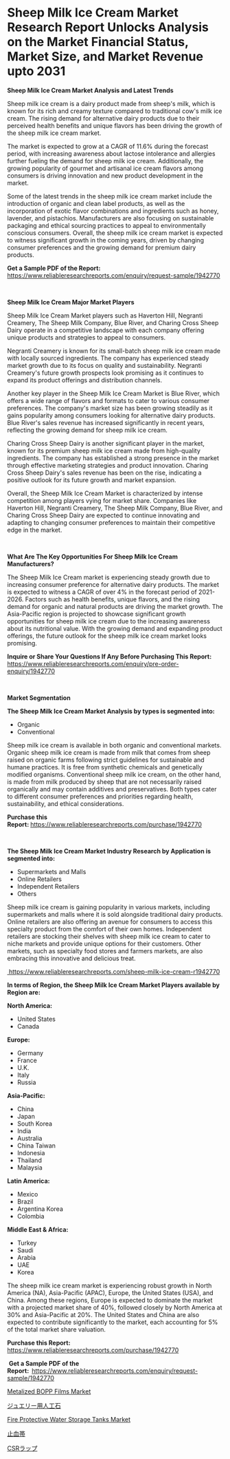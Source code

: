 <p><h1>Sheep Milk Ice Cream Market Research Report Unlocks Analysis on the Market Financial Status, Market Size, and Market Revenue upto 2031</h1></p><p><strong>Sheep Milk Ice Cream Market Analysis and Latest Trends</strong></p>
<p><p>Sheep milk ice cream is a dairy product made from sheep's milk, which is known for its rich and creamy texture compared to traditional cow's milk ice cream. The rising demand for alternative dairy products due to their perceived health benefits and unique flavors has been driving the growth of the sheep milk ice cream market.</p><p>The market is expected to grow at a CAGR of 11.6% during the forecast period, with increasing awareness about lactose intolerance and allergies further fueling the demand for sheep milk ice cream. Additionally, the growing popularity of gourmet and artisanal ice cream flavors among consumers is driving innovation and new product development in the market.</p><p>Some of the latest trends in the sheep milk ice cream market include the introduction of organic and clean label products, as well as the incorporation of exotic flavor combinations and ingredients such as honey, lavender, and pistachios. Manufacturers are also focusing on sustainable packaging and ethical sourcing practices to appeal to environmentally conscious consumers. Overall, the sheep milk ice cream market is expected to witness significant growth in the coming years, driven by changing consumer preferences and the growing demand for premium dairy products.</p></p>
<p><strong>Get a Sample PDF of the Report:&nbsp;</strong> <a href="https://www.reliableresearchreports.com/enquiry/request-sample/1942770">https://www.reliableresearchreports.com/enquiry/request-sample/1942770</a></p>
<p>&nbsp;</p>
<p><strong>Sheep Milk Ice Cream Major Market Players</strong></p>
<p><p>Sheep Milk Ice Cream Market players such as Haverton Hill, Negranti Creamery, The Sheep Milk Company, Blue River, and Charing Cross Sheep Dairy operate in a competitive landscape with each company offering unique products and strategies to appeal to consumers.</p><p>Negranti Creamery is known for its small-batch sheep milk ice cream made with locally sourced ingredients. The company has experienced steady market growth due to its focus on quality and sustainability. Negranti Creamery's future growth prospects look promising as it continues to expand its product offerings and distribution channels.</p><p>Another key player in the Sheep Milk Ice Cream Market is Blue River, which offers a wide range of flavors and formats to cater to various consumer preferences. The company's market size has been growing steadily as it gains popularity among consumers looking for alternative dairy products. Blue River's sales revenue has increased significantly in recent years, reflecting the growing demand for sheep milk ice cream.</p><p>Charing Cross Sheep Dairy is another significant player in the market, known for its premium sheep milk ice cream made from high-quality ingredients. The company has established a strong presence in the market through effective marketing strategies and product innovation. Charing Cross Sheep Dairy's sales revenue has been on the rise, indicating a positive outlook for its future growth and market expansion.</p><p>Overall, the Sheep Milk Ice Cream Market is characterized by intense competition among players vying for market share. Companies like Haverton Hill, Negranti Creamery, The Sheep Milk Company, Blue River, and Charing Cross Sheep Dairy are expected to continue innovating and adapting to changing consumer preferences to maintain their competitive edge in the market.</p></p>
<p>&nbsp;</p>
<p><strong>What Are The Key Opportunities For Sheep Milk Ice Cream Manufacturers?</strong></p>
<p><p>The Sheep Milk Ice Cream market is experiencing steady growth due to increasing consumer preference for alternative dairy products. The market is expected to witness a CAGR of over 4% in the forecast period of 2021-2026. Factors such as health benefits, unique flavors, and the rising demand for organic and natural products are driving the market growth. The Asia-Pacific region is projected to showcase significant growth opportunities for sheep milk ice cream due to the increasing awareness about its nutritional value. With the growing demand and expanding product offerings, the future outlook for the sheep milk ice cream market looks promising.</p></p>
<p><strong>Inquire or Share Your Questions If Any Before Purchasing This Report:</strong> <a href="https://www.reliableresearchreports.com/enquiry/pre-order-enquiry/1942770">https://www.reliableresearchreports.com/enquiry/pre-order-enquiry/1942770</a></p>
<p>&nbsp;</p>
<p><strong>Market Segmentation</strong></p>
<p><strong>The Sheep Milk Ice Cream Market Analysis by types is segmented into:</strong></p>
<p><ul><li>Organic</li><li>Conventional</li></ul></p>
<p><p>Sheep milk ice cream is available in both organic and conventional markets. Organic sheep milk ice cream is made from milk that comes from sheep raised on organic farms following strict guidelines for sustainable and humane practices. It is free from synthetic chemicals and genetically modified organisms. Conventional sheep milk ice cream, on the other hand, is made from milk produced by sheep that are not necessarily raised organically and may contain additives and preservatives. Both types cater to different consumer preferences and priorities regarding health, sustainability, and ethical considerations.</p></p>
<p><strong>Purchase this Report:&nbsp;</strong><a href="https://www.reliableresearchreports.com/purchase/1942770">https://www.reliableresearchreports.com/purchase/1942770</a></p>
<p>&nbsp;</p>
<p><strong>The Sheep Milk Ice Cream Market Industry Research by Application is segmented into:</strong></p>
<p><ul><li>Supermarkets and Malls</li><li>Online Retailers</li><li>Independent Retailers</li><li>Others</li></ul></p>
<p><p>Sheep milk ice cream is gaining popularity in various markets, including supermarkets and malls where it is sold alongside traditional dairy products. Online retailers are also offering an avenue for consumers to access this specialty product from the comfort of their own homes. Independent retailers are stocking their shelves with sheep milk ice cream to cater to niche markets and provide unique options for their customers. Other markets, such as specialty food stores and farmers markets, are also embracing this innovative and delicious treat.</p></p>
<p><a href="https://www.reliableresearchreports.com/sheep-milk-ice-cream-r1942770">&nbsp;https://www.reliableresearchreports.com/sheep-milk-ice-cream-r1942770</a></p>
<p><strong>In terms of Region, the Sheep Milk Ice Cream Market Players available by Region are:</strong></p>
<p>
    <p> <strong> North America: </strong>
        <ul>
            <li>United States</li>
            <li>Canada</li>
        </ul>
        </p> 
    <p> <strong> Europe: </strong>
        <ul>
            <li>Germany</li>
            <li>France</li>
            <li>U.K.</li>
            <li>Italy</li>
            <li>Russia</li>
        </ul>
        </p> 
    <p> <strong> Asia-Pacific: </strong>
        <ul>
            <li>China</li>
            <li>Japan</li>
            <li>South Korea</li>
            <li>India</li>
            <li>Australia</li>
            <li>China Taiwan</li>
            <li>Indonesia</li>
            <li>Thailand</li>
            <li>Malaysia</li>
        </ul>
        </p> 
    <p> <strong> Latin America: </strong>
        <ul>
            <li>Mexico</li>
            <li>Brazil</li>
            <li>Argentina Korea</li>
            <li>Colombia</li>
        </ul>
        </p> 
    <p> <strong> Middle East & Africa: </strong>
        <ul>
            <li>Turkey</li>
            <li>Saudi</li>
            <li>Arabia</li>
            <li>UAE</li>
            <li>Korea</li>
        </ul>
    </p>
    </p>
<p><p>The sheep milk ice cream market is experiencing robust growth in North America (NA), Asia-Pacific (APAC), Europe, the United States (USA), and China. Among these regions, Europe is expected to dominate the market with a projected market share of 40%, followed closely by North America at 30% and Asia-Pacific at 20%. The United States and China are also expected to contribute significantly to the market, each accounting for 5% of the total market share valuation.</p></p>
<p><strong>Purchase this Report: </strong><a href="https://www.reliableresearchreports.com/purchase/1942770">https://www.reliableresearchreports.com/purchase/1942770</a></p>
<p>&nbsp;<strong>Get a Sample PDF of the Report:&nbsp;&nbsp;</strong><a href="https://www.reliableresearchreports.com/enquiry/request-sample/1942770">https://www.reliableresearchreports.com/enquiry/request-sample/1942770</a></p>
<p><strong></strong></p>
<p><p><a href="https://www.linkedin.com/pulse/metalized-bopp-films-market-centers-aspects-growth-share-opportunity-hmyie?trackingId=InTLzoxowXa%2BMa34cKrWDA%3D%3D">Metalized BOPP Films Market</a></p><p><a href="https://github.com/RodHoppe07/Market-Research-Report-List-1/blob/main/767756119137.md">ジュエリー用人工石</a></p><p><a href="https://www.linkedin.com/pulse/fire-protective-water-storage-tanks-market-research-report-aek8e?trackingId=8pQsKw3AMKWCLSh29K9WNQ%3D%3D">Fire Protective Water Storage Tanks Market</a></p><p><a href="https://medium.com/@jimmieraun892023/tourniquets%E5%B8%82%E5%A0%B4%E3%81%AE%E8%A6%8F%E6%A8%A1%E3%81%A8%E5%B8%82%E5%A0%B4%E5%8B%95%E5%90%91-%E5%AE%8C%E5%85%A8%E3%81%AA%E7%94%A3%E6%A5%AD%E6%A6%82%E8%A6%81-2024%E5%B9%B4%E3%81%8B%E3%82%892031%E5%B9%B4-d31646e1185c">止血帯</a></p><p><a href="https://medium.com/@tigerprawn1996/csr%E3%83%A9%E3%83%83%E3%83%97%E5%B8%82%E5%A0%B4-%E3%82%BF%E3%82%A4%E3%83%97-%E5%BF%9C%E7%94%A8-%E5%9C%B0%E7%90%86%E3%81%AB%E3%82%88%E3%82%8B%E5%8C%85%E6%8B%AC%E7%9A%84%E8%A9%95%E4%BE%A1-0136f24e26be">CSRラップ</a></p></p>